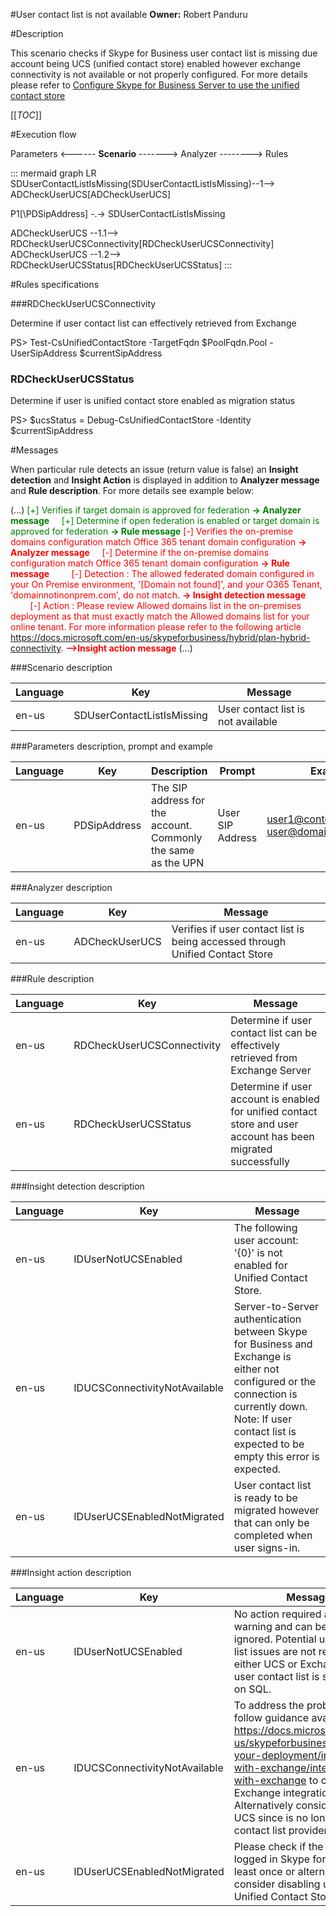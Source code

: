 #User contact list is not available
**Owner:** Robert Panduru

#Description

This scenario checks if Skype for Business user contact list is missing due account being UCS (unified contact store) enabled however exchange connectivity is not available or not properly configured. For more details please refer to [Configure Skype for Business Server to use the unified contact store](https://docs.microsoft.com/en-us/skypeforbusiness/deploy/integrate-with-exchange-server/use-the-unified-contact-store)

[[_TOC_]]

#Execution flow<br/>

Parameters <------ **Scenario**  -------> Analyzer --------> Rules

::: mermaid
graph LR
SDUserContactListIsMissing(SDUserContactListIsMissing)--1--> ADCheckUserUCS[ADCheckUserUCS]

P1[\PDSipAddress\] -.-> SDUserContactListIsMissing

ADCheckUserUCS --1.1--> RDCheckUserUCSConnectivity[RDCheckUserUCSConnectivity]
ADCheckUserUCS --1.2--> RDCheckUserUCSStatus[RDCheckUserUCSStatus]
:::

#Rules specifications<br/>

###RDCheckUserUCSConnectivity

Determine if user contact list can effectively retrieved from Exchange

PS> Test-CsUnifiedContactStore -TargetFqdn $PoolFqdn.Pool -UserSipAddress $currentSipAddress

### RDCheckUserUCSStatus

Determine if user is unified contact store enabled as migration status

PS> $ucsStatus = Debug-CsUnifiedContactStore -Identity $currentSipAddress

#Messages

When particular rule detects an issue (return value is  false) an **Insight detection** and **Insight Action** is displayed in addition to **Analyzer message** and **Rule description**. For more details see example below:

(...)
<span style="color:green">[+] Verifies if target domain is approved for federation **-> Analyzer message**
&nbsp;&nbsp;&nbsp;&nbsp;[+] Determine if open federation is enabled or target domain is approved for federation **-> Rule message**</span>
<span style="color:red">[-] Verifies the on-premise domains configuration match Office 365 tenant domain configuration **-> Analyzer message**
&nbsp;&nbsp;&nbsp;&nbsp;[-] Determine if the on-premise domains configuration match Office 365 tenant domain configuration **-> Rule message**
&nbsp;&nbsp;&nbsp;&nbsp;&nbsp;&nbsp;&nbsp;&nbsp;[-] Detection : The allowed federated domain configured in your On Premise environment, '[Domain not found]', and your O365 Tenant, 'domainnotinonprem.com', do not match. **-> Insight detection message**
&nbsp;&nbsp;&nbsp;&nbsp;&nbsp;&nbsp;&nbsp;&nbsp;[-] Action : Please review Allowed domains list in the on-premises deployment as that must exactly match the Allowed domains list for your online tenant. For more information please refer to the following article https://docs.microsoft.com/en-us/skypeforbusiness/hybrid/plan-hybrid-connectivity. **-->Insight action message**</span>
(...)

###Scenario description<br/>

| Language | Key                        | Message                            |
|----------|----------------------------|------------------------------------|
| en-us    | SDUserContactListIsMissing | User contact list is not available |

###Parameters description, prompt and example<br/>

| Language | Key                        | Description                        | Prompt | Example|
|----------|----------------------------|------------------------------------|--------|--------|
| en-us    | PDSipAddress| The SIP address for the account. Commonly the same as the UPN |User SIP Address | user1@contoso.com \| user@domain.contoso.com|

###Analyzer description<br/>

| Language | Key                        | Message                            |
|----------|----------------------------|------------------------------------|
| en-us    | ADCheckUserUCS | Verifies if user contact list is being accessed through Unified Contact Store |

###Rule description<br/>

| Language | Key                        | Message                            |
|----------|----------------------------|------------------------------------|
| en-us    | RDCheckUserUCSConnectivity | Determine if user contact list can be effectively retrieved from Exchange Server |
| en-us    | RDCheckUserUCSStatus | Determine if user account is enabled for unified contact store and user account has been migrated successfully |

###Insight detection description<br/>

| Language | Key                        | Message                            |
|----------|----------------------------|------------------------------------|
| en-us    | IDUserNotUCSEnabled | The following user account: '{0}' is not enabled for Unified Contact Store. |
| en-us    | IDUCSConnectivityNotAvailable | Server-to-Server authentication between Skype for Business and Exchange is either not configured or the connection is currently down. Note: If user contact list is expected to be empty this error is expected. |
| en-us    | IDUserUCSEnabledNotMigrated | User contact list is ready to be migrated however that can only be completed when user signs-in. |

###Insight action description<br/>

| Language | Key                        | Message                            |
|----------|----------------------------|------------------------------------|
| en-us    | IDUserNotUCSEnabled | No action required as this warning and can be safely ignored. Potential user contact list issues are not related to either UCS or Exchange as user contact list is still residing on SQL. |
| en-us    | IDUCSConnectivityNotAvailable | To address the problem please follow guidance available at https://docs.microsoft.com/en-us/skypeforbusiness/plan-your-deployment/integrate-with-exchange/integrate-with-exchange to configure Exchange integration. Alternatively consider disabling UCS since is no longer default contact list provider. |
| en-us    | IDUserUCSEnabledNotMigrated | Please check if the user has logged in Skype for Business at least once or alternatively consider disabling user for Unified Contact Store. |
